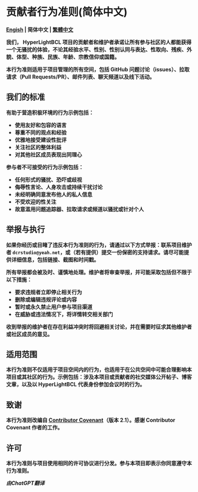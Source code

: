 # 贡献者行为准则(简体中文)

<b><a href="https://github.com/DCR-Studio/HyperLightBCL/blob/main/docs/CODE_OF_CONDUCT.md">Engish</a> | 简体中文 | <a href="https://github.com/DCR-Studio/HyperLightBCL/blob/main/docs/CODE_OF_CONDUCT_zh_hant.md">繁體中文</a>
</p>

我们， HyperLightBCL 项目的贡献者和维护者承诺让所有参与社区的人都能获得一个无骚扰的体验，不论其经验水平、性别、性别认同与表达、性取向、残疾、外貌、体型、种族、民族、年龄、宗教信仰或国籍。

本行为准则适用于项目管理的所有空间，包括 GitHub 问题讨论（issues）、拉取请求（Pull Requests/PR）、邮件列表、聊天频道以及线下活动。

## 我们的标准

有助于营造积极环境的行为示例包括：

* 使用友好和包容的语言
* 尊重不同的观点和经验
* 优雅地接受建设性批评
* 关注社区的整体利益
* 对其他社区成员表现出同理心

参与者不可接受的行为示例包括：

* 任何形式的骚扰、恐吓或歧视
* 侮辱性言论、人身攻击或持续干扰讨论
* 未经明确同意发布他人的私人信息
* 不受欢迎的性关注
* 故意滥用问题追踪器、拉取请求或频道以骚扰或针对个人

## 举报与执行

如果你经历或目睹了违反本行为准则的行为，请通过以下方式举报：联系项目维护者 `dcrstudio@yeah.net`，或（若有提供）提交一份保密的支持请求。请尽可能提供详细信息，包括链接、截图和时间戳。

所有举报都会被及时、谨慎地处理。维护者将审查举报，并可能采取包括但不限于以下措施：

* 要求违规者立即停止相关行为
* 删除或编辑违规评论或内容
* 暂时或永久禁止用户参与项目渠道
* 在威胁或违法情况下，将详情转交相关部门

收到举报的维护者在存在利益冲突时将回避相关讨论，并在需要时征求其他维护者或社区成员的意见。

## 适用范围

本行为准则不仅适用于项目空间内的行为，也适用于在公共空间中可能合理影响本项目或其社区的行为。示例包括：涉及本项目或贡献者的社交媒体公开帖子、博客文章，以及以 HyperLightBCL 代表身份参加会议时的行为。

## 致谢

本行为准则改编自 [Contributor Covenant](https://www.contributor-covenant.org/version/2/1/code_of_conduct.html)（版本 2.1）。感谢 Contributor Covenant 作者的工作。

## 许可

本行为准则与项目使用相同的许可协议进行分发。参与本项目即表示你同意遵守本行为准则。

***由ChatGPT翻译***
